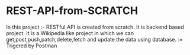 # REST-API-from-SCRATCH
 In this project :-  RESTful API is created from scratch. It is  backend based project. It is a Wikipedia like project in which we can get,post,push,patch,delete,fetch and update the data using database. := Trigered by Postman
